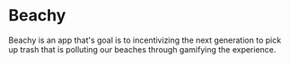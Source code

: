 # Beachy

Beachy is an app that's goal is to incentivizing the next generation to pick up trash that is polluting our beaches through gamifying the experience.

